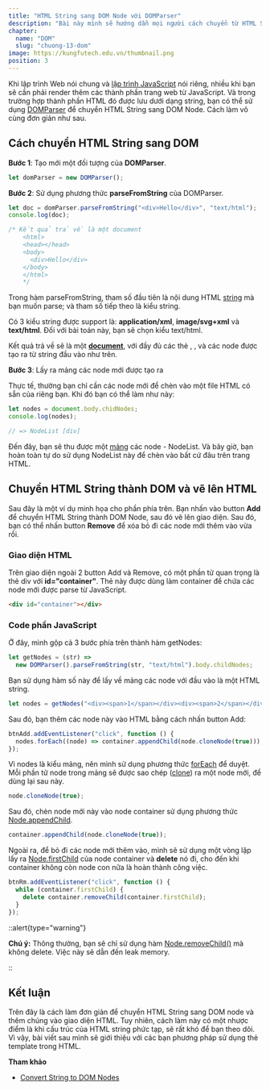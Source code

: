 ```yaml
---
title: "HTML String sang DOM Node với DOMParser"
description: "Bài này mình sẽ hướng dẫn mọi người cách chuyển từ HTML String sang DOM Node với DOMParser"
chapter:
  name: "DOM"
  slug: "chuong-13-dom"
image: https://kungfutech.edu.vn/thumbnail.png
position: 3
---
```


Khi lập trình Web nói chung và [lập trình JavaScript](/bai-viet/javascript/gioi-thieu-javascript) nói riêng, nhiều khi bạn sẽ cần phải render thêm các thành phần trang web từ JavaScript. Và trong trường hợp thành phần HTML đó được lưu dưới dạng string, bạn có thể sử dụng [DOMParser](https://developer.mozilla.org/en-US/docs/Web/API/DOMParser) để chuyển HTML String sang DOM Node. Cách làm vô cùng đơn giản như sau.

## Cách chuyển HTML String sang DOM

**Bước 1**: Tạo mới một đối tượng của **DOMParser**.

```js
let domParser = new DOMParser();
```

**Bước 2**: Sử dụng phương thức **parseFromString** của DOMParser.

```js
let doc = domParser.parseFromString("<div>Hello</div>", "text/html");
console.log(doc);

/* Kết quả trả về là một document
    <html>
    <head></head>
    <body>
      <div>Hello</div>
    </body>
    </html>
    */
```

Trong hàm parseFromString, tham số đầu tiên là nội dung HTML [string](/bai-viet/javascript/cac-kieu-du-lieu-trong-javascript) mà bạn muốn parse; và tham số tiếp theo là kiểu string.

Có 3 kiểu string được support là: **application/xml**, **image/svg+xml** và **text/html**. Đối với bài toán này, bạn sẽ chọn kiểu text/html.

Kết quả trả về sẽ là một [**document**](/bai-viet/javascript/dom-la-gi), với đầy đủ các thẻ <html>, <head>, <body> và các node được tạo ra từ string đầu vào như trên.

**Bước 3**: Lấy ra mảng các node mới được tạo ra

Thực tế, thường bạn chỉ cần các node mới để chèn vào một file HTML có sẵn của riêng bạn. Khi đó bạn có thể làm như này:

```js
let nodes = document.body.chidNodes;
console.log(nodes);

// => NodeList [div]
```

Đến đây, bạn sẽ thu được một [mảng](/bai-viet/javascript/mang-array-trong-javascript) các node - NodeList. Và bây giờ, bạn hoàn toàn tự do sử dụng NodeList này để chèn vào bất cứ đâu trên trang HTML.

## Chuyển HTML String thành DOM và vẽ lên HTML

Sau đây là một ví dụ minh họa cho phần phía trên. Bạn nhấn vào button **Add** để chuyển HTML String thành DOM Node, sau đó vẽ lên giao diện. Sau đó, bạn có thể nhấn button **Remove** để xóa bỏ đi các node mới thêm vào vừa rồi.

[](https://codepen.io/completejavascript/pen/BrKrrJ)

### Giao diện HTML

Trên giao diện ngoài 2 button Add và Remove, có một phần tử quan trọng là thẻ div với **id="container"**. Thẻ này được dùng làm container để chứa các node mới được parse từ JavaScript.

```html
<div id="container"></div>
```

### Code phần JavaScript

Ở đây, mình gộp cả 3 bước phía trên thành hàm getNodes:

```js
let getNodes = (str) =>
  new DOMParser().parseFromString(str, "text/html").body.childNodes;
```

Bạn sử dụng hàm số này để lấy về mảng các node với đầu vào là một HTML string.

```js
let nodes = getNodes("<div><span>1</span></div><div><span>2</span></div>");
```

Sau đó, bạn thêm các node này vào HTML bằng cách nhấn button Add:

```js
btnAdd.addEventListener("click", function () {
  nodes.forEach((node) => container.appendChild(node.cloneNode(true)));
});
```

Vì nodes là kiểu mảng, nên mình sử dụng phương thức [forEach](/bai-viet/javascript/tim-hieu-ve-foreach-trong-javascript) để duyệt. Mỗi phần tử node trong mảng sẽ được sao chép ([clone](https://developer.mozilla.org/en-US/docs/Web/API/Node/cloneNode)) ra một node mới, để dùng lại sau này.

```js
node.cloneNode(true);
```

Sau đó, chèn node mới này vào node container sử dụng phương thức [Node.appendChild](https://developer.mozilla.org/en-US/docs/Web/API/Node/appendChild).

```js
container.appendChild(node.cloneNode(true));
```

Ngoài ra, để bỏ đi các node mới thêm vào, mình sẽ sử dụng một vòng lặp lấy ra [Node.firstChild](https://developer.mozilla.org/en/docs/Web/API/Node/firstChild) của node container và **delete** nó đi, cho đến khi container không còn node con nữa là hoàn thành công việc.

```js
btnRm.addEventListener("click", function () {
  while (container.firstChild) {
    delete container.removeChild(container.firstChild);
  }
});
```

::alert{type="warning"}

**Chú ý:** Thông thường, bạn sẽ chỉ sử dụng hàm [Node.removeChild()](https://developer.mozilla.org/en-US/docs/Web/API/Node/removeChild) mà không delete. Việc này sẽ dẫn đến leak memory.

::

## Kết luận

Trên đây là cách làm đơn giản để chuyển HTML String sang DOM node và thêm chúng vào giao diện HTML. Tuy nhiên, cách làm này có một nhược điểm là khi cấu trúc của HTML string phức tạp, sẽ rất khó để bạn theo dõi. Vì vậy, bài viết sau mình sẽ giới thiệu với các bạn phương pháp sử dụng thẻ template trong HTML.

**Tham khảo**

- [Convert String to DOM Nodes](https://davidwalsh.name/convert-html-stings-dom-nodes)
